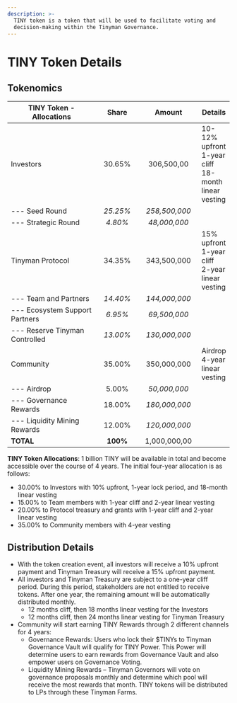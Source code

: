 ```yaml
---
description: >-
  TINY token is a token that will be used to facilitate voting and
  decision-making within the Tinyman Governance.
---
```


# TINY Token Details

## Tokenomics

<table><thead><tr><th width="314">TINY Token - Allocations</th><th width="111" align="center">Share</th><th width="135" align="center">Amount</th><th>Details</th></tr></thead><tbody><tr><td>Investors</td><td align="center">30.65%</td><td align="center">306,500,00</td><td>10-12% upfront <br>1-year cliff <br>18-month linear vesting</td></tr><tr><td>--- Seed Round</td><td align="center"><em>25.25%</em></td><td align="center"><em>258,500,000</em></td><td></td></tr><tr><td>--- Strategic Round</td><td align="center"><em>4.80%</em></td><td align="center"><em>48,000,000</em></td><td></td></tr><tr><td>Tinyman Protocol</td><td align="center">34.35%</td><td align="center">343,500,000</td><td>15% upfront <br>1-year cliff <br>2-year linear vesting</td></tr><tr><td>--- Team and Partners</td><td align="center"><em>14.40%</em></td><td align="center"><em>144,000,000</em></td><td></td></tr><tr><td>--- Ecosystem Support Partners</td><td align="center"><em>6.95%</em></td><td align="center"><em>69,500,000</em></td><td></td></tr><tr><td>--- Reserve Tinyman Controlled</td><td align="center"><em>13.00%</em></td><td align="center"><em>130,000,000</em></td><td></td></tr><tr><td>Community</td><td align="center">35.00%</td><td align="center">350,000,000</td><td>Airdrop<br>4-year linear vesting</td></tr><tr><td>--- Airdrop</td><td align="center">5.00%</td><td align="center"><em>50,000,000</em></td><td></td></tr><tr><td>--- Governance Rewards</td><td align="center">18.00%</td><td align="center"><em>180,000,000</em></td><td></td></tr><tr><td>--- Liquidity Mining Rewards</td><td align="center">12.00%</td><td align="center"><em>120,000,000</em></td><td></td></tr><tr><td><strong>TOTAL</strong></td><td align="center"><strong>100%</strong></td><td align="center">1,000,000,00</td><td></td></tr></tbody></table>

**TINY Token Allocations**: 1 billion TINY will be available in total and become accessible over the course of 4 years. The initial four-year allocation is as follows:

* 30.00% to Investors with 10% upfront, 1-year lock period, and 18-month linear vesting
* 15.00% to Team members with 1-year cliff and 2-year linear vesting
* 20.00% to Protocol treasury and grants with 1-year cliff and 2-year linear vesting
* 35.00% to Community members with 4-year vesting

## Distribution Details

* With the token creation event, all investors will receive a 10% upfront payment and Tinyman Treasury will receive a 15% upfront payment.
* All investors and Tinyman Treasury are subject to a one-year cliff period. During this period, stakeholders are not entitled to receive tokens. After one year, the remaining amount will be automatically distributed monthly.
  * 12 months cliff, then 18 months linear vesting for the Investors
  * 12 months cliff, then 24 months linear vesting for Tinyman Treasury
* Community will start earning TINY Rewards through 2 different channels for 4 years:
  * Governance Rewards: Users who lock their $TINYs to Tinyman Governance Vault will qualify for TINY Power. This Power will determine users to earn rewards from Governance Vault and also empower users on Governance Voting.
  * Liquidity Mining Rewards – Tinyman Governors will vote on governance proposals monthly and determine which pool will receive the most rewards that month. TINY tokens will be distributed to LPs through these Tinyman Farms.



